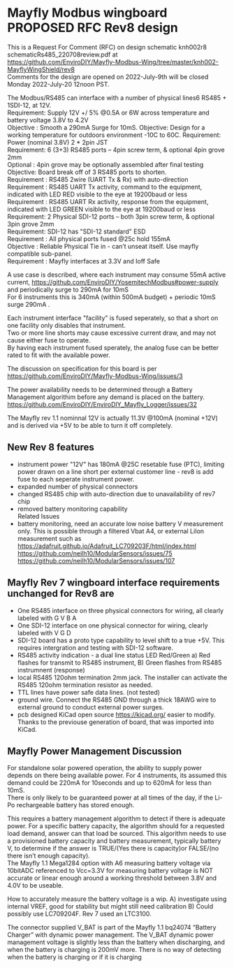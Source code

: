 # Mayfly Modbus wingboard PROPOSED RFC  Rev8 design

This is a Request For Comment (RFC) on design schematic knh002r8 schematicRs485_220708review.pdf at https://github.com/EnviroDIY/Mayfly-Modbus-Wing/tree/master/knh002-MayflyWingShield/rev8    
Comments for the design are opened on 2022-July-9th will be closed Monday 2022-July-20 12noon PST.      

The Modbus/RS485 can interface with a number of physical lines6 RS485 + 1SDI-12, at 12V.   
Requirement: Supply  12V +/ 5% @0.5A or 6W across temperature and battery voltage 3.8V to 4.2V    
Objective : Smooth a 290mA Surge for 10mS.
Objective: Design for a working temperature for outdoors environment -10C to 60C. 
Requirement: Power (nominal 3.8V) 2 * 2pin JST    
Requirement: 6 (3+3) RS485 ports – 4pin screw term, & optional 4pin grove 2mm   
Optional : 4pin grove may be optionally assembled after final testing   
Objective: Board break off of 3 RS485 ports to shorten.   
Requirement : RS485 2wire (UART Tx & Rx) with auto-direction   
Requirement : RS485 UART Tx activity, command to the equipment, indicated with LED RED visible to the eye at 19200baud or less   
Requirement : RS485 UART Rx activity, response from the equipment, indicated with LED GREEN visible to the eye at 19200baud or less   
Requirement: 2 Physical SDI-12 ports – both 3pin screw term, & optional 3pin grove 2mm  
Requirement: SDI-12 has "SDI-12 standard" ESD   
Requirement : All physical ports fused @25c hold 155mA    
Objective : Reliable Physical Tie in - can’t unseat itself. Use mayfly compatible sub-panel.   
Requirement : Mayfly interfaces at 3.3V and Ioff Safe    

A use case is described, where each instrument may consume 55mA active current,  https://github.com/EnviroDIY/YosemitechModbus#power-supply
and periodically surge to 290mA for 10mS   
For 6 instruments this is 340mA (within 500mA budget) + periodic 10mS surge 290mA .   
  
Each instrument interface "facility" is fused seperately, so that a short on one facility only disables that instrument.   
Two or more line shorts may cause excessive current draw, and may not cause either fuse to operate.      
By having each instrument fused sperately, the analog fuse can be better rated to fit with the available power.   

The discussion on specification for this board is per 
https://github.com/EnviroDIY/Mayfly-Modbus-Wing/issues/3

The power availability needs to be determined through a Battery Management algorithim before any demand is placed on the battery. https://github.com/EnviroDIY/EnviroDIY_Mayfly_Logger/issues/32

The Mayfly rev 1.1 nominnal 12V is actually 11.3V @100mA (nominal +12V) and is derived via +5V to be able to turn it off completely. 

## New Rev 8 features 
- instrument power "12V" has 180mA @25C resetable fuse (PTC), limiting power drawn on a line short per external customer line - rev8 is add fuse to each seperate instrument power.   
- expanded number of physical connectors    
-  changed RS485 chip with auto-direction due to unavailability of rev7 chip    
-  removed battery monitoring capability   
 Related Issues    
- battery monitoring, need an accurate low noise battery V measurement only. This is possible through a filtered Vbat A4, or external LiIon measurement such as https://adafruit.github.io/Adafruit_LC709203F/html/index.html
https://github.com/neilh10/ModularSensors/issues/75    
https://github.com/neilh10/ModularSensors/issues/107     

## Mayfly Rev 7 wingboard interface requirements unchanged for Rev8 are   
- One RS485 interface on three physical connectors for wiring, all clearly labeled with G V B A   
- One SDI-12 interface on one physical connector for wiring, clearly labeled with V G D  
- SDI-12 board has a proto type capability to level shift to a true +5V. This requires intergration and testing with SDI-12 software. 
- RS485 activity indication - a dual line status LED Red/Green a) Red flashes for transmit to RS485 instrument, B) Green flashes from RS485 instrumnent (response)  
- local RS485 120ohm termination 2mm jack. The installer can activate the RS485 120ohm termination resistor as needed.   
- TTL lines have power safe data lines.  (not tested)
- ground wire. Connect the RS485 GND through a thick 18AWG wire to external ground to conduct external power surges. 
- pcb designed KiCad open source https://kicad.org/ easier to modify. Thanks to the previouse generation of board, that was imported into KiCad. 

## Mayfly Power Management Discussion  

For standalone solar powered operation, the ability to supply power depends on there being available power. For 4 instruments, its assumed this demand could be 220mA for 10seconds and up to 620mA for less than 10mS.    
There is only likely to be guaranteed power at all times of the day, if the Li-Po rechargeable battery has stored enough.    

This requires a battery management algorithm to detect if there is adequate power. For a specific battery capacity, the algorithm should for a requested load demand, answer can that load be sourced. This algorithm needs to use a provisioned battery capacity and battery measurement, typically battery V, to determine if the answer is TRUE/(Yes there is capacity)or FALSE/(no there isn’t enough capacity).    
The Mayfly 1.1 Mega1284 option with A6 measuring battery voltage via 10bitADC referenced to Vcc=3.3V for measuring battery voltage is NOT accurate or linear enough around a working threshold between 3.8V and 4.0V to be useable.   

How to accurately measure the battery voltage is a wip. A) investigate using internal VREF, good for stability but might still need calibration B) Could possibly use LC709204F. Rev 7 used an LTC3100.    

The connector supplied V_BAT is part of the Mayfly 1.1 bq24074 “Battery Charger” with dynamic power management. The V_BAT dynamic power management voltage is slightly less than the battery when discharging, and when the battery is charging is 200mV more. There is no way of detecting when the battery is charging or if it is charging    






 
